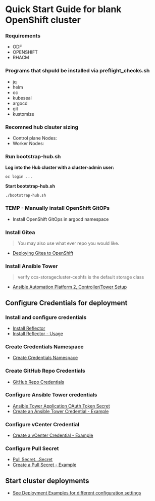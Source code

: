 # Quick Start Guide for blank OpenShift cluster

### Requirements 
* ODF 
* OPENSHIFT
* RHACM


### Programs that shpuld be installed via preflight_checks.sh
* jq
* helm
* oc 
* kubeseal
* argocd
* git 
* kustomize 

### Recomned hub clsuter sizing 
* Control plane Nodes: 
* Worker Nodes: 

### Run bootstrap-hub.sh
**Log into the Hub cluster with a cluster-admin user:**
```
oc login ...
```
**Start bootstrap-hub.sh**
```
./bootstrap-hub.sh
```

### TEMP - Manually install OpenShift GitOPs
* Install OpenShift GitOps in argocd namespace

### Install Gitea
> You may also use what ever repo you would like.
* [Deploying Gitea to OpenShift](deploying-gitea-to-openshift.md)

### Install Ansible Tower
> verify ocs-storagecluster-cephfs is the default storage class
* [Ansible Automation Platform 2, Controller/Tower Setup](aap2-setup.md)


## Configure Credentials for deployment 
### Install and configure credentials 
* [Install Reflector](https://github.com/Red-Hat-SE-RTO/openshift-ztp/blob/main/docs/credential-setup.md#install-reflector)  
* [Install Reflector - Usage](https://github.com/Red-Hat-SE-RTO/openshift-ztp/blob/main/USAGE.md#install-reflector)

### Create Credentials Namespace
* [Create Credentials Namespace](https://github.com/Red-Hat-SE-RTO/openshift-ztp/blob/main/USAGE.md#create-credentials-namespace)

### Create GitHub Repo Credentials
* [GitHub Repo Credentials](https://github.com/Red-Hat-SE-RTO/openshift-ztp/blob/main/USAGE.md#github-repo-credentials)

### Configure Ansible Tower credentials
* [Ansible Tower Application OAuth Token Secret](https://github.com/Red-Hat-SE-RTO/openshift-ztp/blob/main/USAGE.md#ansible-tower-application-oauth-token-secret)  
*  [Create an Ansible Tower Credential - Example](https://github.com/Red-Hat-SE-RTO/openshift-ztp/blob/main/docs/credential-setup.md#create-an-ansible-tower-credential)  

### Configure  vCenter Credential
* [Create a vCenter Credential - Example](https://github.com/Red-Hat-SE-RTO/openshift-ztp/blob/main/docs/credential-setup.md#create-a-vcenter-credential)  

### Configure Pull Secret
* [Pull Secret...Secret](https://github.com/Red-Hat-SE-RTO/openshift-ztp/blob/main/USAGE.md#pull-secretsecret)  
* [Create a Pull Secret - Example](https://github.com/Red-Hat-SE-RTO/openshift-ztp/blob/main/docs/credential-setup.md#create-a-pull-secret)  

## Start cluster deployments 
* [See Deployment Examples for different configuration settings](https://github.com/Red-Hat-SE-RTO/openshift-ztp/blob/main/deployment-examples/README.md)